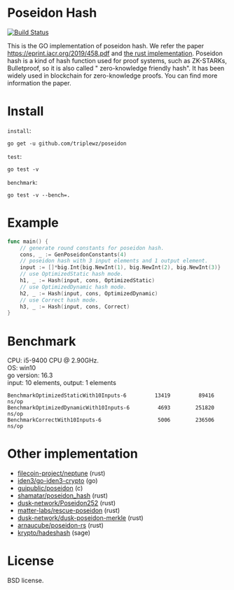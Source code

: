 # Poseidon Hash
[![Build Status](https://travis-ci.com/triplewz/poseidon.svg?branch=master)](https://travis-ci.com/triplewz/poseidon)

This is the GO implementation of poseidon hash. We refer the paper https://eprint.iacr.org/2019/458.pdf and [the rust implementation](https://github.com/filecoin-project/neptune).
Poseidon hash is a kind of hash function used for proof systems, such as ZK-STARKs, Bulletproof, so it is also called " zero-knowledge friendly hash". It has been widely used in blockchain for zero-knowledge proofs.
You can find more information the paper.

# Install
`install`:
```bigquery
go get -u github.com/triplewz/poseidon
```
`test`:
```bigquery
go test -v 
```
`benchmark`:
```bigquery
go test -v --bench=. 
```
# Example

```go
func main() {
	// generate round constants for poseidon hash.
	cons, _ := GenPoseidonConstants(4)
	// poseidon hash with 3 input elements and 1 output element.
	input := []*big.Int{big.NewInt(1), big.NewInt(2), big.NewInt(3)}
	// use OptimizedStatic hash mode.
	h1, _ := Hash(input, cons, OptimizedStatic)
	// use OptimizedDynamic hash mode.
	h2, _ := Hash(input, cons, OptimizedDynamic)
	// use Correct hash mode.
	h3, _ := Hash(input, cons, Correct)
}
```
# Benchmark
CPU: i5-9400 CPU @ 2.90GHz.\
OS: win10\
go version: 16.3\
input: 10 elements, output: 1 elements

```
BenchmarkOptimizedStaticWith10Inputs-6    	   13419	     89416 ns/op
BenchmarkOptimizedDynamicWith10Inputs-6   	    4693	    251820 ns/op
BenchmarkCorrectWith10Inputs-6            	    5006	    236506 ns/op
```
# Other implementation
- [filecoin-project/neptune](https://github.com/filecoin-project/neptune) (rust)
- [iden3/go-iden3-crypto](https://github.com/iden3/go-iden3-crypto) (go)
- [guipublic/poseidon](https://github.com/guipublic/poseidon) (c)
- [shamatar/poseidon_hash](https://github.com/shamatar/poseidon_hash) (rust)
- [dusk-network/Poseidon252](https://github.com/dusk-network/Poseidon252) (rust)
- [matter-labs/rescue-poseidon](https://github.com/matter-labs/rescue-poseidon) (rust)
- [dusk-network/dusk-poseidon-merkle](https://github.com/dusk-network/dusk-poseidon-merkle) (rust)
- [arnaucube/poseidon-rs](https://github.com/arnaucube/poseidon-rs) (rust)
- [krypto/hadeshash](https://extgit.iaik.tugraz.at/krypto/hadeshash) (sage)

# License
BSD license.